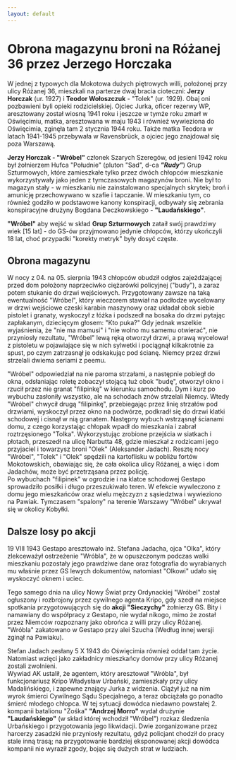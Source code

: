 ```yaml
---
layout: default
---
```


# Obrona magazynu broni na Różanej 36 przez Jerzego Horczaka


W jednej z typowych dla Mokotowa dużych piętrowych willi, położonej przy ulicy Różanej 36, mieszkali na parterze dwaj bracia cioteczni: **Jerzy Horczak** (ur. 1927) i **Teodor Wołoszczuk** - "Tolek" (ur. 1929). Obaj oni pozbawieni byli opieki rodzicielskiej. Ojciec Jurka, oficer rezerwy WP, aresztowany został wiosną 1941 roku i jeszcze w tymże roku zmarł w Oświęcimiu, matka, aresztowana w maju 1943 i również wywieziona do Oświęcimia, zginęła tam 2 stycznia 1944 roku. Także matka Teodora w latach 1941-1945 przebywała w Ravensbrück, a ojciec jego znajdował się poza Warszawą.  

**Jerzy Horczak - "Wróbel"** członek Szarych Szeregów, od jesieni 1942 roku był żołnierzem Hufca "Południe" (pluton "Sad", d-ca _**"Rudy"**_) Grup Szturmowych, które zamieszkałe tylko przez dwóch chłopców mieszkanie wykorzystywały jako jeden z tymczasowych magazynów broni. Nie był to magazyn stały - w mieszkaniu nie zainstalowano specjalnych skrytek; broń i amunicję przechowywano w szafie i tapczanie. W mieszkaniu tym, co również godziło w podstawowe kanony konspiracji, odbywały się zebrania konspiracyjne drużyny Bogdana Deczkowskiego - **"Laudańskiego"**.

**"Wróbel"** aby wejść w skład **Grup Szturmowych** zataił swój prawdziwy wiek [15 lat] - do GS-ów przyjmowano jedynie chłopców, którzy ukończyli 18 lat, choć przypadki "korekty metryk" były dosyć częste.

## Obrona magazynu

W nocy z 04. na 05. sierpnia 1943 chłopców obudził odgłos zajeżdżającej przed dom położony naprzeciwko ciężarówki policyjnej ("budy"), a zaraz potem stukanie do drzwi wejściowych. Przygotowany zawsze na taką ewentualność "Wróbel", który wieczorem stawiał na podłodze wycelowany w drzwi wejściowe czeski karabin maszynowy oraz układał obok siebie pistolet i granaty, wyskoczył z łóżka i podszedł na bosaka do drzwi pytając zapłakanym, dziecięcym głosem: "Kto puka?" Gdy jednak wszelkie wyjaśnienia, że "nie ma mamusi" i "nie wolno mu samemu otwierać", nie przyniosły rezultatu, "Wróbel" lewą ręką otworzył drzwi, a prawą wycelował z pistoletu w pojawiające się w nich sylwetki i pociągnął kilkakrotnie za spust, po czym zatrzasnął je odskakując pod ścianę. Niemcy przez drzwi strzelali dwiema seriami z peemu.

"Wróbel" odpowiedział na nie paroma strzałami, a następnie pobiegł do okna, odsłaniając roletę zobaczył stojącą tuż obok "budę", otworzył okno i rzucił przez nie granat "filipinkę" w kierunku samochodu. Dym i kurz po wybuchu zasłoniły wszystko, ale na schodach znów strzelali Niemcy. Wtedy "Wróbel" chwycił drugą "filipinkę", przebiegając przez linię strzałów pod drzwiami, wyskoczył przez okno na podwórze, podkradł się do drzwi klatki schodowej i cisnął w nią granatem. Następny wybuch wstrząsnął ścianami domu, z czego korzystając chłopak wpadł do mieszkania i zabrał roztrzęsionego "Tolka". Wykorzystując zrobione przejścia w siatkach i płotach, przeszedł na ulicę Narbutta 48, gdzie mieszkał z rodzicami jego przyjaciel i towarzysz broni "Olek" (Aleksander Jadach). Resztę nocy "Wróbel", "Tolek" i "Olek" spędzili na kartoflisku w pobliżu fortów Mokotowskich, obawiając się, że cała okolica ulicy Różanej, a więc i dom Jadachów, może być przetrząsana przez policję.  
Po wybuchach "filipinek" w ogrodzie i na klatce schodowej Gestapo sprowadziło posiłki i długo przeszukiwało teren. W efekcie wywleczono z domu jego mieszkańców oraz wielu mężczyzn z sąsiedztwa i wywieziono na Pawiak. Tymczasem "spalony" na terenie Warszawy "Wróbel" ukrywał się w okolicy Kobyłki.

## Dalsze losy po akcji

19 VIII 1943 Gestapo aresztowało inż. Stefana Jadacha, ojca "Olka", który zlekceważył ostrzeżenie "Wróbla", że w opuszczonym podczas walki mieszkaniu pozostały jego prawdziwe dane oraz fotografia do wyrabianych mu właśnie przez GS lewych dokumentów, natomiast "Olkowi" udało się wyskoczyć oknem i uciec.

Tego samego dnia na ulicy Nowy Świat przy Ordynackiej "Wróbel" został ogłuszony i rozbrojony przez cywilnego agenta Kripo, gdy szedł na miejsce spotkania przygotowujących się do **akcji "Sieczychy"** żołnierzy GS. Bity i namawiany do współpracy z Gestapo, nie wydał nikogo, mimo że został przez Niemców rozpoznany jako obrońca z willi przy ulicy Różanej. "Wróbla" zakatowano w Gestapo przy alei Szucha (Według innej wersji zginął na Pawiaku).

Stefan Jadach zesłany 5 X 1943 do Oświęcimia również oddał tam życie. Natomiast wzięci jako zakładnicy mieszkańcy domów przy ulicy Różanej zostali zwolnieni.  
Wywiad AK ustalił, że agentem, który aresztował "Wróbla", był funkcjonariusz Kripo Władysław Urbański, zamieszkały przy ulicy Madalińskiego, i zapewne znający Jurka z widzenia. Ciążył już na nim wyrok śmierci Cywilnego Sądu Specjalnego, a teraz obciążała go ponadto śmierć młodego chłopca. W tej sytuacji dowódca niedawno powstałej 2. kompanii batalionu "Zośka" **"Andrzej Morro"** wydał drużynie **"Laudańskiego"** (w skład której wchodził "Wróbel") rozkaz śledzenia Urbańskiego i przygotowania jego likwidacji. Dwie zorganizowane przez harcerzy zasadzki nie przyniosły rezultatu, gdyż policjant chodził do pracy stale inną trasą; na przygotowanie bardziej eksponowanej akcji dowódca kompanii nie wyraził zgody, bojąc się dużych strat w ludziach.
